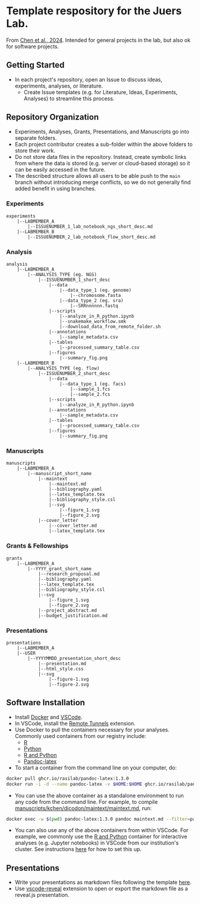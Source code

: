 # Template respository for the Juers Lab. 
From [Chen et al., 2024](https://arxiv.org/abs/2408.09344). Intended for general projects in the lab, but also ok for software projects.

## Getting Started
- In each project's repository, open an Issue to discuss ideas, experiments, analyses, or literature.
  - Create Issue templates (e.g. for Literature, Ideas, Experiments, Analyses) to streamline this process.

## Repository Organization
- Experiments, Analyses, Grants, Presentations, and Manuscripts go into separate folders.
- Each project contributor creates a sub-folder within the above folders to store their work.
- Do not store data files in the repository. Instead, create symbolic links from where the data is stored (e.g. server or cloud-based storage) so it can be easily accessed in the future.
- The described structure allows all users to be able push to the ```main``` branch without introducing merge conflicts, so we do not generally find added benefit in using branches.

### Experiments

```
experiments
    |--LABMEMBER_A
        |--ISSUENUMBER_1_lab_notebook_ngs_short_desc.md
    |--LABMEMBER_B
        |--ISSUENUMBER_2_lab_notebook_flow_short_desc.md
```

### Analysis

```
analysis
    |--LABMEMBER_A
        |--ANALYSIS_TYPE (eg. NGS)
            |--ISSUENUMBER_1_short_desc
                |--data 
                    |--data_type_1 (eg. genome)
                        |--chromosome.fasta
                    |--data_type_2 (eg. sra)
                        |--SRRnnnnnn.fastq
                |--scripts
                    |--analyze_in_R_python.ipynb
                    |--snakemake_workflow.smk
                    |--download_data_from_remote_folder.sh
                |--annotations 
                    |--sample_metadata.csv
                |--tables
                    |--processed_summary_table.csv
                |--figures
                    |--summary_fig.png
    |--LABMEMBER_B
        |--ANALYSIS_TYPE (eg. flow)
            |--ISSUENUMBER_2_short_desc
                |--data 
                    |--data_type_1 (eg. facs)
                        |--sample_1.fcs
                        |--sample_2.fcs
                |--scripts
                    |--analyze_in_R_python.ipynb
                |--annotations 
                    |--sample_metadata.csv
                |--tables
                    |--processed_summary_table.csv
                |--figures
                    |--summary_fig.png
```

### Manuscripts

```
manuscripts
    |--LABMEMBER_A
        |--manuscript_short_name
            |--maintext
                |--maintext.md
                |--bibliography.yaml
                |--latex_template.tex
                |--bibliography_style.csl
                |--svg
                    |--figure_1.svg
                    |--figure_2.svg
            |--cover_letter
                |--cover_letter.md
                |--latex_template.tex
```


### Grants & Fellowships

```
grants
    |--LABMEMBER_A
        |--YYYY_grant_short_name
            |--research_proposal.md
            |--bibliography.yaml
            |--latex_template.tex
            |--bibliography_style.csl
            |--svg
                |--figure_1.svg
                |--figure_2.svg
            |--project_abstract.md
            |--budget_justification.md
```

### Presentations

```
presentations
    |--LABMEMBER_A
    |--USER
        |--YYYYMMDD_presentation_short_desc
            |--presentation.md
            |--html_style.css
            |--svg
                |--figure-1.svg
                |--figure-2.svg
```

## Software Installation

- Install [Docker](https://docs.docker.com/engine/install/) and [VSCode](https://code.visualstudio.com/download).
- In VSCode, install the [Remote Tunnels](https://code.visualstudio.com/docs/remote/tunnels) extension.
- Use Docker to pull the containers necessary for your analyses. Commonly used containers from our registry include:
  - [R](https://github.com/rasilab/r/pkgs/container/r)
  - [Python](https://github.com/rasilab/python/pkgs/container/python)
  - [R and Python](https://github.com/rasilab/r_python/pkgs/container/r_python)
  - [Pandoc-latex](https://github.com/rasilab/pandoc-latex/pkgs/container/pandoc-latex)
- To start a container from the command line on your computer, do:

```bash
docker pull ghcr.io/rasilab/pandoc-latex:1.3.0
docker run -i -d --name pandoc-latex -v $HOME:$HOME ghcr.io/rasilab/pandoc-latex:1.3.0
```

- You can use the above container as a standalone environment to run any code from the command line. For example, to compile [manuscripts/kchen/dicodon/maintext/maintext.md](https://github.com/rasilab/github_demo/tree/main/manuscripts/kchen/dicodon/maintext/maintext.md), run:

```bash
docker exec -w $(pwd) pandoc-latex:1.3.0 pandoc maintext.md --filter=pandoc-svg.py --citeproc --template=template.tex --metadata-file=pandoc-metadata.yaml --pdf-engine=xelatex -o maintext.pdf
```

- You can also use any of the above containers from within VSCode. For example, we commonly use the [R and Python](https://github.com/rasilab/r_python/pkgs/container/r_python) container for interactive analyses (e.g. Jupyter notebooks) in VSCode from our institution's cluster. See instructions [here](https://github.com/rasilab/r_python/pkgs/container/r_python#how-to-use-the-singularity-container-for-interactive-data-analysis-in-r-and-python) for how to set this up.

## Presentations

- Write your presentations as markdown files following the template [here](https://github.com/rasilab/github_demo/blob/main/presentations/kchen/20241214_thesis_defense/presentation.md).
- Use [vscode-reveal](https://marketplace.visualstudio.com/items?itemName=evilz.vscode-reveal) extension to open or export the markdown file as a reveal.js presentation.
